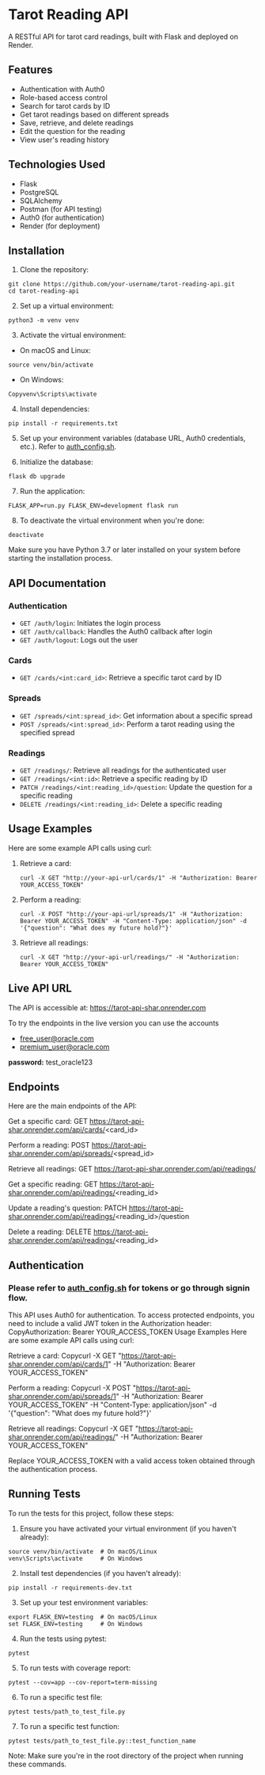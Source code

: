 # Tarot Reading API

A RESTful API for tarot card readings, built with Flask and deployed on Render.

## Features

- Authentication with Auth0
- Role-based access control
- Search for tarot cards by ID
- Get tarot readings based on different spreads
- Save, retrieve, and delete readings
- Edit the question for the reading
- View user's reading history

## Technologies Used

- Flask
- PostgreSQL
- SQLAlchemy
- Postman (for API testing)
- Auth0 (for authentication)
- Render (for deployment)

## Installation

1. Clone the repository:
```
git clone https://github.com/your-username/tarot-reading-api.git
cd tarot-reading-api
```

2. Set up a virtual environment:
```
python3 -m venv venv
```

3. Activate the virtual environment:

- On macOS and Linux:
```
source venv/bin/activate
```

- On Windows:
```
Copyvenv\Scripts\activate
```

4. Install dependencies:
```
pip install -r requirements.txt
```

5. Set up your environment variables (database URL, Auth0 credentials, etc.). Refer to [auth_config.sh](/Users/Angelica/Documents/Coding/Udacity/full-stack-nanodegree/tarot-api/auth_config.sh).

6. Initialize the database:
```
flask db upgrade
```

7. Run the application:
```
FLASK_APP=run.py FLASK_ENV=development flask run
```

8. To deactivate the virtual environment when you're done:
```
deactivate
```

Make sure you have Python 3.7 or later installed on your system before starting the installation process.

## API Documentation

### Authentication

- `GET /auth/login`: Initiates the login process
- `GET /auth/callback`: Handles the Auth0 callback after login
- `GET /auth/logout`: Logs out the user

### Cards

- `GET /cards/<int:card_id>`: Retrieve a specific tarot card by ID

### Spreads

- `GET /spreads/<int:spread_id>`: Get information about a specific spread
- `POST /spreads/<int:spread_id>`: Perform a tarot reading using the specified spread

### Readings

- `GET /readings/`: Retrieve all readings for the authenticated user
- `GET /readings/<int:id>`: Retrieve a specific reading by ID
- `PATCH /readings/<int:reading_id>/question`: Update the question for a specific reading
- `DELETE /readings/<int:reading_id>`: Delete a specific reading

## Usage Examples

Here are some example API calls using curl:

1. Retrieve a card:
   ```
   curl -X GET "http://your-api-url/cards/1" -H "Authorization: Bearer YOUR_ACCESS_TOKEN"
   ```

2. Perform a reading:
   ```
   curl -X POST "http://your-api-url/spreads/1" -H "Authorization: Bearer YOUR_ACCESS_TOKEN" -H "Content-Type: application/json" -d '{"question": "What does my future hold?"}'
   ```

3. Retrieve all readings:
   ```
   curl -X GET "http://your-api-url/readings/" -H "Authorization: Bearer YOUR_ACCESS_TOKEN"
   ```

## Live API URL
The API is accessible at: https://tarot-api-shar.onrender.com

To try the endpoints in the live version you can use the accounts
- free_user@oracle.com
- premium_user@oracle.com

**password:** test_oracle123

## Endpoints
Here are the main endpoints of the API:

Get a specific card:
GET https://tarot-api-shar.onrender.com/api/cards/<card_id>

Perform a reading:
POST https://tarot-api-shar.onrender.com/api/spreads/<spread_id>

Retrieve all readings:
GET https://tarot-api-shar.onrender.com/api/readings/

Get a specific reading:
GET https://tarot-api-shar.onrender.com/api/readings/<reading_id>

Update a reading's question:
PATCH https://tarot-api-shar.onrender.com/api/readings/<reading_id>/question

Delete a reading:
DELETE https://tarot-api-shar.onrender.com/api/readings/<reading_id>


## Authentication

### Please refer to [auth_config.sh](/Users/Angelica/Documents/Coding/Udacity/full-stack-nanodegree/tarot-api/auth_config.sh) for tokens or go through signin flow.

This API uses Auth0 for authentication. To access protected endpoints, you need to include a valid JWT token in the Authorization header:
CopyAuthorization: Bearer YOUR_ACCESS_TOKEN
Usage Examples
Here are some example API calls using curl:

Retrieve a card:
Copycurl -X GET "https://tarot-api-shar.onrender.com/api/cards/1" -H "Authorization: Bearer YOUR_ACCESS_TOKEN"

Perform a reading:
Copycurl -X POST "https://tarot-api-shar.onrender.com/api/spreads/1" -H "Authorization: Bearer YOUR_ACCESS_TOKEN" -H "Content-Type: application/json" -d '{"question": "What does my future hold?"}'

Retrieve all readings:
Copycurl -X GET "https://tarot-api-shar.onrender.com/api/readings/" -H "Authorization: Bearer YOUR_ACCESS_TOKEN"


Replace YOUR_ACCESS_TOKEN with a valid access token obtained through the authentication process.

## Running Tests
To run the tests for this project, follow these steps:

1. Ensure you have activated your virtual environment (if you haven't already):
```
source venv/bin/activate  # On macOS/Linux
venv\Scripts\activate     # On Windows
```

2. Install test dependencies (if you haven't already):
```
pip install -r requirements-dev.txt
```

3. Set up your test environment variables:
```
export FLASK_ENV=testing  # On macOS/Linux
set FLASK_ENV=testing     # On Windows
```

4. Run the tests using pytest:
```
pytest
```

5. To run tests with coverage report:
```
pytest --cov=app --cov-report=term-missing
```

6. To run a specific test file:
```
pytest tests/path_to_test_file.py
```

7. To run a specific test function:
```
pytest tests/path_to_test_file.py::test_function_name
```

Note: Make sure you're in the root directory of the project when running these commands.
